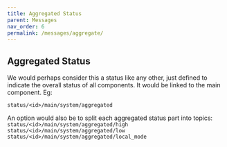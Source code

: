 ```yaml
---
title: Aggregated Status
parent: Messages
nav_order: 6
permalink: /messages/aggregate/
---
```

## Aggregated Status
We would perhaps consider this a status like any other, just defined to indicate the overall status of all components. It would be linked to the main component. Eg:

`status/<id>/main/system/aggregated`

An option would also be to split each aggregated status part into topics:
`status/<id>/main/system/aggregated/high`
`status/<id>/main/system/aggregated/low`
`status/<id>/main/system/aggregated/local_mode`